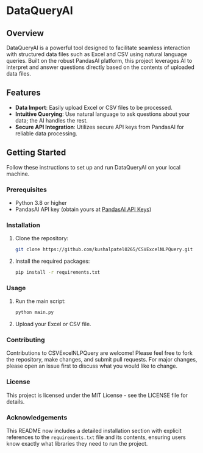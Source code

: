 # DataQueryAI

## Overview
DataQueryAI is a powerful tool designed to facilitate seamless interaction with structured data files such as Excel and CSV using natural language queries. Built on the robust PandasAI platform, this project leverages AI to interpret and answer questions directly based on the contents of uploaded data files.

## Features
- **Data Import**: Easily upload Excel or CSV files to be processed.
- **Intuitive Querying**: Use natural language to ask questions about your data; the AI handles the rest.
- **Secure API Integration**: Utilizes secure API keys from PandasAI for reliable data processing.

## Getting Started
Follow these instructions to set up and run DataQueryAI on your local machine.

### Prerequisites
- Python 3.8 or higher
- PandasAI API key (obtain yours at [PandasAI API Keys](https://www.pandabi.ai/admin/api-keys))

### Installation
1. Clone the repository:
   ```bash
   git clone https://github.com/kushalpatel0265/CSVExcelNLPQuery.git
2. Install the required packages:
   ```bash
   pip install -r requirements.txt

### Usage
1. Run the main script:
   ```bash
   python main.py
2. Upload your Excel or CSV file.

### Contributing
Contributions to CSVExcelNLPQuery are welcome! Please feel free to fork the repository, make changes, and submit pull requests. For major changes, please open an issue first to discuss what you would like to change.

### License
This project is licensed under the MIT License - see the LICENSE file for details.

### Acknowledgements
This README now includes a detailed installation section with explicit references to the `requirements.txt` file and its contents, ensuring users know exactly what libraries they need to run the project.
